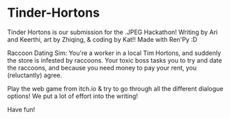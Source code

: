 # Tinder-Hortons
Tinder Hortons is our submission for the .JPEG Hackathon! Writing by Ari and Keerthi, art by Zhiqing, &amp; coding by Kat!! Made with Ren'Py :D

Raccoon Dating Sim: You're a worker in a local Tim Hortons, and suddenly the store is infested by raccoons. Your toxic boss tasks you to try and date the raccoons, and because you need money to pay your rent, you (reluctantly) agree.

Play the web game from itch.io & try to go through all the different dialogue options! We put a lot of effort into the writing!

Have fun!
